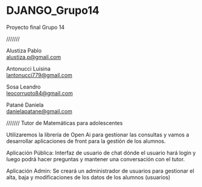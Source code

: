 # DJANGO_Grupo14
Proyecto final Grupo 14

///////

Alustiza Pablo	
alustiza.p@gmail.com

Antonucci Luisina	
lantonucci779@gmail.com

Sosa Leandro	
leocorrupto84@gmail.com

Patané Daniela	
danielapatane@gmail.com

///////
Tutor de Matemáticas para adolescentes

Utilizaremos la librería de Open Ai para gestionar las consultas y vamos a desarrollar aplicaciones de front para la gestión de los alumnos.

Aplicación Pública:
Interfaz de usuario de chat dónde el usuario hará login y luego podrá hacer preguntas y mantener una conversación con el tutor.

Aplicación Admin:
Se creará un administrador de usuarios para gestionar el alta, baja y modificaciones de los datos de los alumnos (usuarios)


